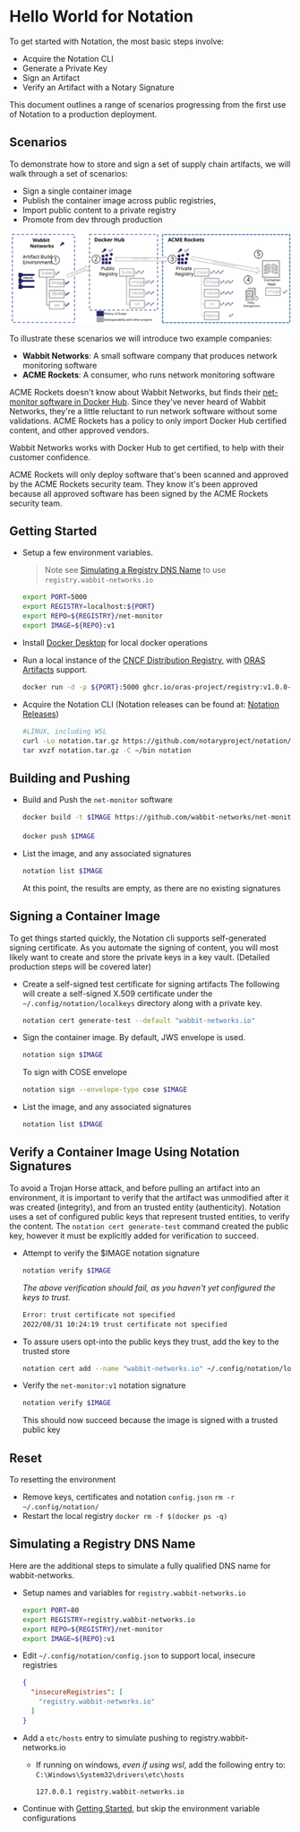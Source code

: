 # Hello World for Notation

To get started with Notation, the most basic steps involve:

- Acquire the Notation CLI
- Generate a Private Key
- Sign an Artifact
- Verify an Artifact with a Notary Signature

This document outlines a range of scenarios progressing from the first use of Notation to a production deployment.

## Scenarios

To demonstrate how to store and sign a set of supply chain artifacts, we will walk through a set of scenarios:

- Sign a single container image
- Publish the container image across public registries,
- Import public content to a private registry
- Promote from dev through production

![Notary end-to-end scenarios](../media/notary-e2e-scenarios.svg)

To illustrate these scenarios we will introduce two example companies:

- **Wabbit Networks**: A small software company that produces network monitoring software
- **ACME Rockets**: A consumer, who runs network monitoring software

ACME Rockets doesn't know about Wabbit Networks, but finds their [net-monitor software in Docker Hub](https://hub.docker.com/r/wabbitnetworks/net-monitor).
Since they've never heard of Wabbit Networks, they're a little reluctant to run network software without some validations.
ACME Rockets has a policy to only import Docker Hub certified content, and other approved vendors.

Wabbit Networks works with Docker Hub to get certified, to help with their customer confidence.

ACME Rockets will only deploy software that's been scanned and approved by the ACME Rockets security team. They know it's been approved because all approved software has been signed by the ACME Rockets security team.

## Getting Started

- Setup a few environment variables.
  >Note see [Simulating a Registry DNS Name](#simulating-a-registry-dns-name) to use `registry.wabbit-networks.io`

  ```bash
  export PORT=5000
  export REGISTRY=localhost:${PORT}
  export REPO=${REGISTRY}/net-monitor
  export IMAGE=${REPO}:v1
  ```

- Install [Docker Desktop](https://www.docker.com/products/docker-desktop) for local docker operations
- Run a local instance of the [CNCF Distribution Registry][cncf-distribution], with [ORAS Artifacts][artifact-manifest] support.
  
  ```bash
  docker run -d -p ${PORT}:5000 ghcr.io/oras-project/registry:v1.0.0-rc2
  ```

- Acquire the Notation CLI (Notation releases can be found at: [Notation Releases][notation-releases])

  ```bash
  #LINUX, including WSL
  curl -Lo notation.tar.gz https://github.com/notaryproject/notation/releases/download/v0.11.0-alpha.4/notation_0.11.0-alpha.4_linux_amd64.tar.gz
  tar xvzf notation.tar.gz -C ~/bin notation
  ```

## Building and Pushing

- Build and Push the `net-monitor` software

  ```bash
  docker build -t $IMAGE https://github.com/wabbit-networks/net-monitor.git#main

  docker push $IMAGE
  ```

- List the image, and any associated signatures

  ```bash
  notation list $IMAGE
  ```

  At this point, the results are empty, as there are no existing signatures

## Signing a Container Image

To get things started quickly, the Notation cli supports self-generated signing certificate. As you automate the signing of content, you will most likely want to create and store the private keys in a key vault. (Detailed production steps will be covered later)

- Create a self-signed test certificate for signing artifacts
  The following will create a self-signed X.509 certificate under the `~/.config/notation/localkeys` directory along with a private key.

  ```bash
  notation cert generate-test --default "wabbit-networks.io"
  ```

- Sign the container image. By default, JWS envelope is used.

  ```bash
  notation sign $IMAGE
  ```

  To sign with COSE envelope

  ```bash
  notation sign --envelope-type cose $IMAGE
  ```

- List the image, and any associated signatures

  ```bash
  notation list $IMAGE
  ```

## Verify a Container Image Using Notation Signatures

To avoid a Trojan Horse attack, and before pulling an artifact into an environment, it is important to verify that the artifact was unmodified after it was created (integrity), and from an trusted entity (authenticity). Notation uses a set of configured public keys that represent trusted entities, to verify the content. The `notation cert generate-test` command created the public key, however it must be explicitly added for verification to succeed.

- Attempt to verify the $IMAGE notation signature

  ```bash
  notation verify $IMAGE
  ```

  *The above verification should fail, as you haven't yet configured the keys to trust.*

  ```bash
  Error: trust certificate not specified
  2022/08/31 10:24:19 trust certificate not specified
  ```

- To assure users opt-into the public keys they trust, add the key to the trusted store

  ```bash
  notation cert add --name "wabbit-networks.io" ~/.config/notation/localkeys/wabbit-networks.io.crt
  ```

- Verify the `net-monitor:v1` notation signature

  ```bash
  notation verify $IMAGE
  ```

  This should now succeed because the image is signed with a trusted public key

## Reset

To resetting the environment

- Remove keys, certificates and notation `config.json`
  `rm -r ~/.config/notation/`
- Restart the local registry
  `docker rm -f $(docker ps -q)`

## Simulating a Registry DNS Name

Here are the additional steps to simulate a fully qualified DNS name for wabbit-networks.

- Setup names and variables for `registry.wabbit-networks.io`

  ```bash
  export PORT=80
  export REGISTRY=registry.wabbit-networks.io
  export REPO=${REGISTRY}/net-monitor
  export IMAGE=${REPO}:v1
  ```

- Edit `~/.config/notation/config.json` to support local, insecure registries

    ```json
    {
      "insecureRegistries": [
        "registry.wabbit-networks.io"
      ]
    }
    ```

- Add a `etc/hosts` entry to simulate pushing to registry.wabbit-networks.io
  - If running on windows, _even if using wsl_, add the following entry to: `C:\Windows\System32\drivers\etc\hosts`

    ```hosts
    127.0.0.1 registry.wabbit-networks.io
    ```

- Continue with [Getting Started](#getting-started), but skip the environment variable configurations

[notation-releases]:      https://github.com/notaryproject/notation/releases/tag/v0.11.0-alpha.4
[artifact-manifest]:      https://github.com/oras-project/artifacts-spec/blob/main/artifact-manifest.md
[cncf-distribution]:      https://github.com/oras-project/distribution
